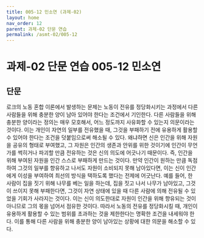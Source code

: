 ```yaml
---
title: 005-12 민소연 (과제-02)
layout: home
nav_order: 12
parent: 과제-02 단문 연습
permalink: /asmt-02/005-12
---
```


# 과제-02 단문 연습 005-12 민소연 

## 단문

로크의 노동 혼합 이론에서 발생하는 문제는 노동이 전유를 정당화시키는 과정에서 다른 사람들을 위해 충분한 양이 남아 있어야 한다는 조건에서 기인한다. 다른 사람들을 위해 충분한 양이라는 정의는 매우 모호해서, 어느 정도까지 사유화할 수 있는지 의문이라는 것이다. 이는 개인이 자연의 일부를 전유했을 때, 그것을 부패하기 전에 유용하게 활용할 수 있어야 한다는 조건을 덧붙임으로써 해소될 수 있다. 왜냐하면 신은 인간을 위해 자원을 공유의 형태로 부여했고, 그 자원은 인간의 생존과 안위를 위한 것이기에 인간이 무언가를 썩히거나 파괴할 만큼 전유하는 것은 신의 의도에 어긋나기 때문이다. 즉, 인간을 위해 부여된 자원을 인간 스스로 부패하게 만드는 것이다. 만약 인간이 원하는 만큼 독점하여 그것의 일부를 향유하고 나서도 자원이 소비되지 못해 남아있다면, 이는 신이 인간에게 이성을 부여하여 최선의 방식을 택하도록 했다는 전제에 어긋난다. 예를 들어, 한 사람이 집을 짓기 위해 나무를 베는 일을 하는데, 집을 짓고 나서 나무가 남아있고, 그것이 쓰이지 못해 부패한다면, 그것이 자연 상태에 있을 때 다른 사람에 의해 전유될 수 있었을 기회가 사라지는 것이다. 이는 신이 의도한대로 자원이 인간을 위해 향유되는 것이 아니므로 그의 몫을 넘어서 점유한 것이다. 따라서 노동의 전유를 정당화시킬 때, 개인이 유용하게 활용할 수 있는 범위를 초과하는 것을 제한한다는 명확한 조건을 내세워야 한다. 이를 통해 다른 사람을 위해 충분한 양이 남아있는 상황에 대한 의문을 해소할 수 있다. 
